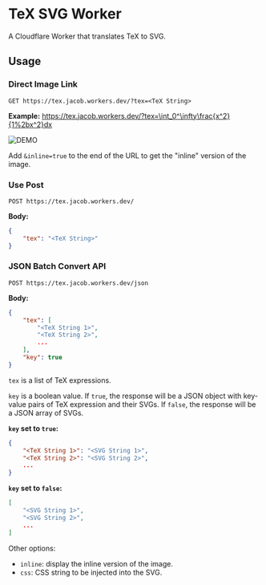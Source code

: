 # TeX SVG Worker

A Cloudflare Worker that translates TeX to SVG.

## Usage

### Direct Image Link

```
GET https://tex.jacob.workers.dev/?tex=<TeX String>
```

**Example:** <https://tex.jacob.workers.dev/?tex=\int_0^\infty\frac{x^2}{1%2bx^2}dx>

![DEMO](https://tex.jacob.workers.dev/?tex=\int_0^\infty\frac{x^2}{1%2bx^2}dx&css=svg{background:white})

Add `&inline=true` to the end of the URL to get the "inline" version of the image.

### Use Post

```
POST https://tex.jacob.workers.dev/
```

**Body:**

```json
{
    "tex": "<TeX String>"
}
```

### JSON Batch Convert API

```
POST https://tex.jacob.workers.dev/json
```

**Body:**

```json
{
    "tex": [
        "<TeX String 1>",
        "<TeX String 2>",
        ...
    ],
    "key": true
}
```

`tex` is a list of TeX expressions.

`key` is a boolean value. If `true`, the response will be a JSON object with key-value pairs of TeX expression and their SVGs. If `false`, the response will be a JSON array of SVGs.

**`key` set to `true`:**

```json
{
    "<TeX String 1>": "<SVG String 1>",
    "<TeX String 2>": "<SVG String 2>",
    ...
}
```

**`key` set to `false`:**

```json
[
    "<SVG String 1>",
    "<SVG String 2>",
    ...
]
```

Other options:

- `inline`: display the inline version of the image.
- `css`: CSS string to be injected into the SVG.
